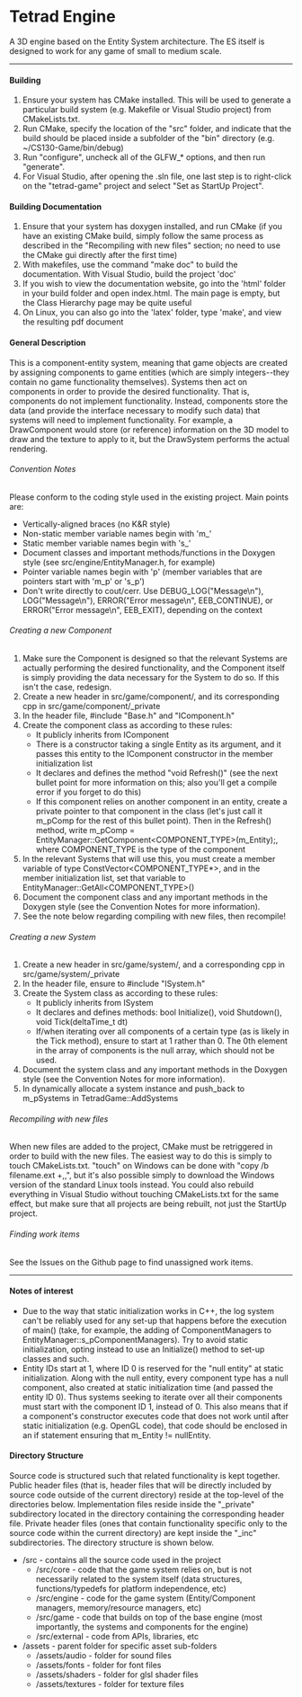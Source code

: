 # Tetrad Engine
A 3D engine based on the Entity System architecture. The ES itself is designed to work for any game of small to medium scale.
***

#### Building
1. Ensure your system has CMake installed. This will be used to generate a particular build system (e.g. Makefile or Visual Studio project) from CMakeLists.txt.
1. Run CMake, specify the location of the "src" folder, and indicate that the build should be placed inside a subfolder of the "bin" directory (e.g. ~/CS130-Game/bin/debug)
1. Run "configure", uncheck all of the GLFW_* options, and then run "generate".
1. For Visual Studio, after opening the .sln file, one last step is to right-click on the "tetrad-game" project and select "Set as StartUp Project".

#### Building Documentation
1. Ensure that your system has doxygen installed, and run CMake (if you have an existing CMake build, simply follow the same process as described in the "Recompiling with new files" section; no need to use the CMake gui directly after the first time)
1. With makefiles, use the command "make doc" to build the documentation. With Visual Studio, build the project 'doc'
1. If you wish to view the documentation website, go into the 'html' folder in your build folder and open index.html. The main page is empty, but the Class Hierarchy page may be quite useful
1. On Linux, you can also go into the 'latex' folder, type 'make', and view the resulting pdf document

#### General Description
This is a component-entity system, meaning that game objects are created by assigning components to game entities (which are simply integers--they contain no game functionality themselves). Systems then act on components in order to provide the desired functionality. That is, components do not implement functionality. Instead, components store the data (and provide the interface necessary to modify such data) that systems will need to implement functionality. For example, a DrawComponent would store (or reference) information on the 3D model to draw and the texture to apply to it, but the DrawSystem performs the actual rendering.

###### Convention Notes
Please conform to the coding style used in the existing project.
Main points are:
* Vertically-aligned braces (no K&R style)
* Non-static member variable names begin with 'm_'
* Static member variable names begin with 's_'
* Document classes and important methods/functions in the Doxygen style (see src/engine/EntityManager.h, for example)
* Pointer variable names begin with 'p' (member variables that are pointers start with 'm_p' or 's_p')
* Don't write directly to cout/cerr. Use DEBUG_LOG("Message\n"), LOG("Message\n"), ERROR("Error message\n", EEB_CONTINUE), or ERROR("Error message\n", EEB_EXIT), depending on the context

###### Creating a new Component
1. Make sure the Component is designed so that the relevant Systems are actually performing the desired functionality, and the Component itself is simply providing the data necessary for the System to do so. If this isn't the case, redesign.
1. Create a new header in src/game/component/, and its corresponding cpp in src/game/component/_private
1. In the header file, #include "Base.h" and "IComponent.h"
1. Create the component class as according to these rules:
    * It publicly inherits from IComponent
    * There is a constructor taking a single Entity as its argument, and it passes this entity to the IComponent constructor in the member initialization list
	* It declares and defines the method "void Refresh()" (see the next bullet point for more information on this; also you'll get a compile error if you forget to do this)
	* If this component relies on another component in an entity, create a private pointer to that component in the class (let's just call it m_pComp for the rest of this bullet point). Then in the Refresh() method, write m_pComp = EntityManager::GetComponent<COMPONENT_TYPE>(m_Entity);, where COMPONENT_TYPE is the type of the component
1. In the relevant Systems that will use this, you must create a member variable of type ConstVector<COMPONENT_TYPE*>, and in the member initialization list, set that variable to EntityManager::GetAll<COMPONENT_TYPE>()
1. Document the component class and any important methods in the Doxygen style (see the Convention Notes for more information).
1. See the note below regarding compiling with new files, then recompile!

###### Creating a new System
1. Create a new header in src/game/system/, and a corresponding cpp in src/game/system/_private
1. In the header file, ensure to #include "ISystem.h"
1. Create the System class as according to these rules:
    * It publicly inherits from ISystem
	* It declares and defines methods: bool Initialize(), void Shutdown(), void Tick(deltaTime_t dt)
	* If/when iterating over all components of a certain type (as is likely in the Tick method), ensure to start at 1 rather than 0. The 0th element in the array of components is the null array, which should not be used.
1. Document the system class and any important methods in the Doxygen style (see the Convention Notes for more information).
1. In dynamically allocate a system instance and push_back to m_pSystems in TetradGame::AddSystems

###### Recompiling with new files
When new files are added to the project, CMake must be retriggered in order to build with the new files. The easiest way to do this is simply to touch CMakeLists.txt. "touch" on Windows can be done with "copy /b filename.ext +,,", but it's also possible simply to download the Windows version of the standard Linux tools instead. You could also rebuild everything in Visual Studio without touching CMakeLists.txt for the same effect, but make sure that all projects are being rebuilt, not just the StartUp project.

###### Finding work items
See the Issues on the Github page to find unassigned work items.
***

#### Notes of interest
- Due to the way that static initialization works in C++, the log system can't be reliably used for any set-up that happens before the execution of main() (take, for example, the adding of ComponentManagers to EntityManager::s_pComponentManagers). Try to avoid static initialization, opting instead to use an Initialize() method to set-up classes and such.
- Entity IDs start at 1, where ID 0 is reserved for the "null entity" at static initialization. Along with the null entity, every component type has a null component, also created at static initialization time (and passed the entity ID 0). Thus systems seeking to iterate over all their components must start with the component ID 1, instead of 0. This also means that if a component's constructor executes code that does not work until after static initialization (e.g. OpenGL code), that code should be enclosed in an if statement ensuring that m_Entity != nullEntity.

#### Directory Structure
Source code is structured such that related functionality is kept together. Public header files (that is, header files that will be directly included by source code outside of the current directory) reside at the top-level of the directories below. Implementation files reside inside the "_private" subdirectory located in the directory containing the corresponding header file. Private header files (ones that contain functionality specific only to the source code within the current directory) are kept inside the "_inc" subdirectories. The directory structure is shown below.

* /src - contains all the source code used in the project
    * /src/core - code that the game system relies on, but is not necessarily related to the system itself (data structures, functions/typedefs for platform independence, etc)
    * /src/engine - code for the game system (Entity/Component managers, memory/resource managers, etc)
    * /src/game - code that builds on top of the base engine (most importantly, the systems and components for the engine)
    * /src/external - code from APIs, libraries, etc
* /assets - parent folder for specific asset sub-folders
    * /assets/audio - folder for sound files
	* /assets/fonts - folder for font files
	* /assets/shaders - folder for glsl shader files
    * /assets/textures - folder for texture files

